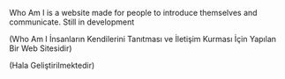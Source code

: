 Who Am I is a website made for people to introduce themselves and communicate.
Still in development

(Who Am I İnsanların Kendilerini Tanıtması ve İletişim Kurması İçin Yapılan Bir Web Sitesidir)

(Hala Geliştirilmektedir)
